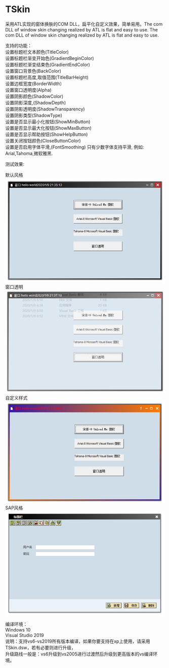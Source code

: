 # TSkin
 采用ATL实现的窗体换肤的COM DLL，扁平化自定义效果，简单易用。The com DLL of window skin changing realized by ATL is flat and easy to use.  The com DLL of window skin changing realized by ATL is flat and easy to use.  
   
支持的功能：   
设置标题栏文本颜色(TitleColor)   
设置标题栏渐变开始色(GradientBeginColor)   
设置标题栏渐变结束色(GradientEndColor)   
设置窗口背景色(BackColor)   
设置标题栏高度,取值范围(TitleBarHeight)   
设置边框宽度(BorderWidth）   
设置窗口透明度(Alpha)   
设置阴影颜色(ShadowColor)   
设置阴影深度,(ShadowDepth)   
设置阴影透明度(ShadowTransparency)   
设置阴影类型(ShadowType)   
设置是否显示最小化按钮(ShowMinButton)   
设置是否显示最大化按钮(ShowMaxButton)   
设置是否显示帮助按钮(ShowHelpButton)   
设置关闭按钮颜色(CloseButtonColor)   
设置是否启用字体平滑,(FontSmoothing) 只有少数字体支持平滑, 例如: Arial,Tahoma,微软雅黑.   
   
测试效果:   
   
默认风格  
![image](https://github.com/bzmework/TSkin/blob/master/test1.jpg)       
窗口透明   
![image](https://github.com/bzmework/TSkin/blob/master/test2.jpg)     
自定义样式   
![image](https://github.com/bzmework/TSkin/blob/master/test3.jpg)    
SAP风格   
![image](https://github.com/bzmework/TSkin/blob/master/test4.jpg)    
   
编译环境：   
Windows 10   
Visual Studio 2019   
说明：支持vs6-vs2019所有版本编译，如果你要支持在xp上使用，请采用TSkin.dsw，若有必要则进行升级，   
升级路线一般是：vs6升级到vs2005进行过渡然后升级到更高版本的vs编译环境。   
